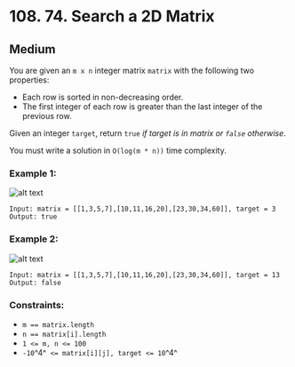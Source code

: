 # 108. 74. Search a 2D Matrix


## Medium

You are given an `m x n` integer matrix `matrix` with the following two properties:

- Each row is sorted in non-decreasing order.
- The first integer of each row is greater than the last integer of the previous row.

Given an integer `target`, return `true` *if target is in matrix or `false` otherwise*.

You must write a solution in `O(log(m * n))` time complexity.


### Example 1:
![alt text](https://assets.leetcode.com/uploads/2020/10/05/mat.jpg)
```console
Input: matrix = [[1,3,5,7],[10,11,16,20],[23,30,34,60]], target = 3
Output: true
```

### Example 2:
![alt text](https://assets.leetcode.com/uploads/2020/10/05/mat2.jpg)
```console
Input: matrix = [[1,3,5,7],[10,11,16,20],[23,30,34,60]], target = 13
Output: false
```


### Constraints:

- `m == matrix.length`
- `n == matrix[i].length`
- `1 <= m, n <= 100`
- `-10`^4^` <= matrix[i][j], target <= 10`^4^
